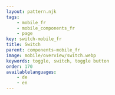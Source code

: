 ```yaml
---
layout: pattern.njk
tags: 
    - mobile_fr
    - mobile_components_fr
    - page
key: switch-mobile_fr
title: Switch
parent: components-mobile_fr
image: mobile/overview/switch.webp
keywords: toggle, switch, toggle button
order: 170
availablelanguages: 
    - de
    - en
---
```


